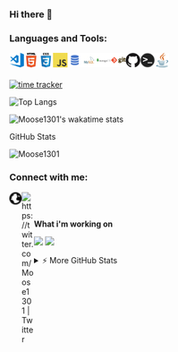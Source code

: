### Hi there 👋


### Languages and Tools:

<img align="left" alt="Visual Studio Code" width="26px" src="https://raw.githubusercontent.com/github/explore/80688e429a7d4ef2fca1e82350fe8e3517d3494d/topics/visual-studio-code/visual-studio-code.png" />
<img align="left" alt="HTML5" width="26px" src="https://raw.githubusercontent.com/github/explore/80688e429a7d4ef2fca1e82350fe8e3517d3494d/topics/html/html.png" />
<img align="left" alt="CSS3" width="26px" src="https://raw.githubusercontent.com/github/explore/80688e429a7d4ef2fca1e82350fe8e3517d3494d/topics/css/css.png" />
<img align="left" alt="JavaScript" width="26px" src="https://raw.githubusercontent.com/github/explore/80688e429a7d4ef2fca1e82350fe8e3517d3494d/topics/javascript/javascript.png" />
<img align="left" alt="SQL" width="26px" src="https://raw.githubusercontent.com/github/explore/80688e429a7d4ef2fca1e82350fe8e3517d3494d/topics/sql/sql.png" />
<img align="left" alt="MySQL" width="26px" src="https://raw.githubusercontent.com/github/explore/80688e429a7d4ef2fca1e82350fe8e3517d3494d/topics/mysql/mysql.png" />
<img align="left" alt="MongoDB" width="26px" src="https://raw.githubusercontent.com/github/explore/80688e429a7d4ef2fca1e82350fe8e3517d3494d/topics/mongodb/mongodb.png" />
<img align="left" alt="Git" width="26px" src="https://raw.githubusercontent.com/github/explore/80688e429a7d4ef2fca1e82350fe8e3517d3494d/topics/git/git.png" />
<img align="left" alt="GitHub" width="26px" src="https://raw.githubusercontent.com/github/explore/78df643247d429f6cc873026c0622819ad797942/topics/github/github.png" />
<img align="left" alt="Terminal" width="26px" src="https://raw.githubusercontent.com/github/explore/80688e429a7d4ef2fca1e82350fe8e3517d3494d/topics/terminal/terminal.png" />
<img align="left" alt="Java" width="26px" src="https://raw.githubusercontent.com/github/explore/80688e429a7d4ef2fca1e82350fe8e3517d3494d/topics/java/java.png" />
<br />
<br />

[![time tracker](https://wakatime.com/badge/github/Moose1301/Moose1301.svg)](https://wakatime.com/badge/github/Moose1301/Moose1301)

![Top Langs](https://github-readme-stats.vercel.app/api/top-langs/?username=Moose1301&layout=compact)

![Moose1301's wakatime stats](https://github-readme-stats.vercel.app/api/wakatime?username=Moose1301)

GitHub Stats
<br />

<img src="https://github-readme-stats.vercel.app/api?username=Moose1301&show_icons=true&theme=merko" alt="Moose1301" />



### Connect with me:

<img align="left" alt="web.moose1301.cf" width="22px" src="https://raw.githubusercontent.com/iconic/open-iconic/master/svg/globe.svg" />
<img align="left" alt="https://twitter.com/Moose1301 | Twitter" width="22px" src="https://cdn.jsdelivr.net/npm/simple-icons@v3/icons/twitter.svg" />
<br />
<br />


**What i'm working on**

<code><img height="40" src="https://aeroclient.net/favicon.ico"></code>
<code><img height="40" src="https://cdn.tebex.io/webstore/817371/images/817371-d51d2a566acb7f1d348ce6893862038a8cccbb17.jpg"></code>


<details>
  <summary>⚡ More GitHub Stats</summary>

<!--START_SECTION:waka-->
![Lines of code](https://img.shields.io/badge/From%20Hello%20World%20I%27ve%20Written-1.7%20million%20lines%20of%20code-blue)

**🐱 My Github Data** 

> 🏆 40 Contributions in the Year 2021
 > 
> 📦 1.1 MB Used in Github's Storage 
 > 
> 🚫 Not Opted to Hire
 > 
> 📜 23 Public Repositories 
 > 
> 🔑 20 Private Repositories  
 > 
**I'm a Night 🦉** 

```text
🌞 Morning    36 commits     ███░░░░░░░░░░░░░░░░░░░░░░   12.0% 
🌆 Daytime    99 commits     ████████░░░░░░░░░░░░░░░░░   33.0% 
🌃 Evening    142 commits    ███████████░░░░░░░░░░░░░░   47.33% 
🌙 Night      23 commits     ██░░░░░░░░░░░░░░░░░░░░░░░   7.67%

```
📅 **I'm Most Productive on Monday** 

```text
Monday       71 commits     ██████░░░░░░░░░░░░░░░░░░░   23.67% 
Tuesday      55 commits     ████░░░░░░░░░░░░░░░░░░░░░   18.33% 
Wednesday    32 commits     ██░░░░░░░░░░░░░░░░░░░░░░░   10.67% 
Thursday     69 commits     █████░░░░░░░░░░░░░░░░░░░░   23.0% 
Friday       20 commits     █░░░░░░░░░░░░░░░░░░░░░░░░   6.67% 
Saturday     27 commits     ██░░░░░░░░░░░░░░░░░░░░░░░   9.0% 
Sunday       26 commits     ██░░░░░░░░░░░░░░░░░░░░░░░   8.67%

```


📊 **This Week I Spent My Time On** 

```text
💬 Programming Languages: 
Java                     13 hrs 33 mins      █████████████████████░░░░   86.71% 
Markdown                 1 hr 11 mins        ██░░░░░░░░░░░░░░░░░░░░░░░   7.59% 
YAML                     28 mins             ░░░░░░░░░░░░░░░░░░░░░░░░░   2.99% 
JavaScript               15 mins             ░░░░░░░░░░░░░░░░░░░░░░░░░   1.67% 
Other                    9 mins              ░░░░░░░░░░░░░░░░░░░░░░░░░   1.04%

🔥 Editors: 
IntelliJ                 14 hrs 1 min        ██████████████████████░░░   89.71% 
VS Code                  1 hr 36 mins        ██░░░░░░░░░░░░░░░░░░░░░░░   10.29%

🐱‍💻 Projects: 
AeroClient               13 hrs 4 mins       █████████████████████░░░░   83.68% 
GitHub Readme            1 hr 20 mins        ██░░░░░░░░░░░░░░░░░░░░░░░   8.62% 
Badlion Client           52 mins             █░░░░░░░░░░░░░░░░░░░░░░░░   5.62% 
L GameGlitch             14 mins             ░░░░░░░░░░░░░░░░░░░░░░░░░   1.53% 
Aero Client 1.8.9        1 min               ░░░░░░░░░░░░░░░░░░░░░░░░░   0.15%

```

**I Mostly Code in Java** 

```text
Java                     44 repos            ██████████████████░░░░░░░   72.13% 
JavaScript               6 repos             ██░░░░░░░░░░░░░░░░░░░░░░░   9.84% 
HTML                     3 repos             █░░░░░░░░░░░░░░░░░░░░░░░░   4.92% 
Python                   2 repos             ░░░░░░░░░░░░░░░░░░░░░░░░░   3.28% 
AutoHotkey               1 repo              ░░░░░░░░░░░░░░░░░░░░░░░░░   1.64%

```



<!--END_SECTION:waka-->

</details>


